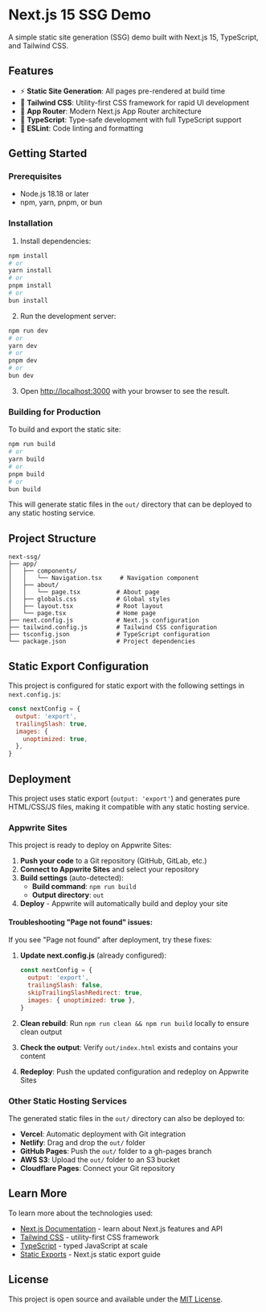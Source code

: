 # Next.js 15 SSG Demo

A simple static site generation (SSG) demo built with Next.js 15, TypeScript, and Tailwind CSS.

## Features

- ⚡ **Static Site Generation**: All pages pre-rendered at build time
- 🎨 **Tailwind CSS**: Utility-first CSS framework for rapid UI development
- 📱 **App Router**: Modern Next.js App Router architecture
- 🚀 **TypeScript**: Type-safe development with full TypeScript support
- 🔧 **ESLint**: Code linting and formatting

## Getting Started

### Prerequisites

- Node.js 18.18 or later
- npm, yarn, pnpm, or bun

### Installation

1. Install dependencies:

```bash
npm install
# or
yarn install
# or
pnpm install
# or
bun install
```

2. Run the development server:

```bash
npm run dev
# or
yarn dev
# or
pnpm dev
# or
bun dev
```

3. Open [http://localhost:3000](http://localhost:3000) with your browser to see the result.

### Building for Production

To build and export the static site:

```bash
npm run build
# or
yarn build
# or
pnpm build
# or
bun build
```

This will generate static files in the `out/` directory that can be deployed to any static hosting service.

## Project Structure

```
next-ssg/
├── app/
│   ├── components/
│   │   └── Navigation.tsx     # Navigation component
│   ├── about/
│   │   └── page.tsx          # About page
│   ├── globals.css           # Global styles
│   ├── layout.tsx            # Root layout
│   └── page.tsx              # Home page
├── next.config.js            # Next.js configuration
├── tailwind.config.js        # Tailwind CSS configuration
├── tsconfig.json             # TypeScript configuration
└── package.json              # Project dependencies
```

## Static Export Configuration

This project is configured for static export with the following settings in `next.config.js`:

```javascript
const nextConfig = {
  output: 'export',
  trailingSlash: true,
  images: {
    unoptimized: true,
  },
}
```

## Deployment

This project uses static export (`output: 'export'`) and generates pure HTML/CSS/JS files, making it compatible with any static hosting service.

### Appwrite Sites

This project is ready to deploy on Appwrite Sites:

1. **Push your code** to a Git repository (GitHub, GitLab, etc.)
2. **Connect to Appwrite Sites** and select your repository
3. **Build settings** (auto-detected):
   - **Build command**: `npm run build`
   - **Output directory**: `out`
4. **Deploy** - Appwrite will automatically build and deploy your site

#### Troubleshooting "Page not found" issues:

If you see "Page not found" after deployment, try these fixes:

1. **Update next.config.js** (already configured):

   ```javascript
   const nextConfig = {
     output: 'export',
     trailingSlash: false,
     skipTrailingSlashRedirect: true,
     images: { unoptimized: true },
   }
   ```

2. **Clean rebuild**: Run `npm run clean && npm run build` locally to ensure clean output

3. **Check the output**: Verify `out/index.html` exists and contains your content

4. **Redeploy**: Push the updated configuration and redeploy on Appwrite Sites

### Other Static Hosting Services

The generated static files in the `out/` directory can also be deployed to:

- **Vercel**: Automatic deployment with Git integration
- **Netlify**: Drag and drop the `out/` folder
- **GitHub Pages**: Push the `out/` folder to a gh-pages branch
- **AWS S3**: Upload the `out/` folder to an S3 bucket
- **Cloudflare Pages**: Connect your Git repository

## Learn More

To learn more about the technologies used:

- [Next.js Documentation](https://nextjs.org/docs) - learn about Next.js features and API
- [Tailwind CSS](https://tailwindcss.com/) - utility-first CSS framework
- [TypeScript](https://www.typescriptlang.org/) - typed JavaScript at scale
- [Static Exports](https://nextjs.org/docs/app/guides/static-exports) - Next.js static export guide

## License

This project is open source and available under the [MIT License](LICENSE).
